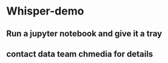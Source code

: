 # Whisper-demo

## Run a jupyter notebook and give it a tray

## contact data team chmedia for details
